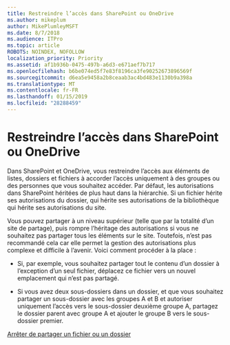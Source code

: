 ```yaml
---
title: Restreindre l’accès dans SharePoint ou OneDrive
ms.author: mikeplum
author: MikePlumleyMSFT
ms.date: 8/7/2018
ms.audience: ITPro
ms.topic: article
ROBOTS: NOINDEX, NOFOLLOW
localization_priority: Priority
ms.assetid: af1b936b-0475-497b-a6d3-e671aef7b717
ms.openlocfilehash: b6be074ed5f7e83f8196ca3fe90252673896569f
ms.sourcegitcommit: d6ea5e9458a2b8ceaab3ac4bd483e1130b9a398a
ms.translationtype: MT
ms.contentlocale: fr-FR
ms.lasthandoff: 01/15/2019
ms.locfileid: "28288459"
---
```

# <a name="restrict-access-in-sharepoint-or-onedrive"></a>Restreindre l’accès dans SharePoint ou OneDrive

Dans SharePoint et OneDrive, vous restreindre l’accès aux éléments de listes, dossiers et fichiers à accorder l’accès uniquement à des groupes ou des personnes que vous souhaitez accéder. Par défaut, les autorisations dans SharePoint héritées de plus haut dans la hiérarchie. Si un fichier hérite ses autorisations du dossier, qui hérite ses autorisations de la bibliothèque qui hérite ses autorisations du site.
  
Vous pouvez partager à un niveau supérieur (telle que par la totalité d’un site de partage), puis rompre l’héritage des autorisations si vous ne souhaitez pas partager tous les éléments sur le site. Toutefois, n’est pas recommandé cela car elle permet la gestion des autorisations plus complexe et difficile à l’avenir. Voici comment procéder à la place :
  
- Si, par exemple, vous souhaitez partager tout le contenu d’un dossier à l’exception d’un seul fichier, déplacez ce fichier vers un nouvel emplacement qui n’est pas partagé.
    
- Si vous avez deux sous-dossiers dans un dossier, et que vous souhaitez partager un sous-dossier avec les groupes A et B et autoriser uniquement l’accès vers le sous-dossier deuxième groupe A, partagez le dossier parent avec groupe A et ajouter le groupe B vers le sous-dossier premier.
    
[Arrêter de partager un fichier ou un dossier](https://go.microsoft.com/fwlink/?linkid=2008861)
  

